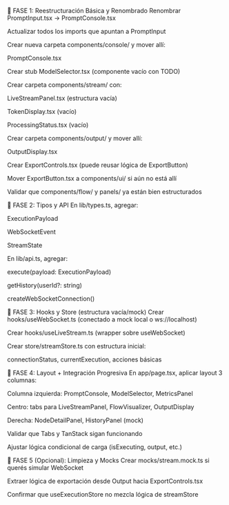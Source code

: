 🧱 FASE 1: Reestructuración Básica y Renombrado
 Renombrar PromptInput.tsx → PromptConsole.tsx

 Actualizar todos los imports que apuntan a PromptInput

 Crear nueva carpeta components/console/ y mover allí:

 PromptConsole.tsx

 Crear stub ModelSelector.tsx (componente vacío con TODO)

 Crear carpeta components/stream/ con:

 LiveStreamPanel.tsx (estructura vacía)

 TokenDisplay.tsx (vacío)

 ProcessingStatus.tsx (vacío)

 Crear carpeta components/output/ y mover allí:

 OutputDisplay.tsx

 Crear ExportControls.tsx (puede reusar lógica de ExportButton)

 Mover ExportButton.tsx a components/ui/ si aún no está allí

 Validar que components/flow/ y panels/ ya están bien estructurados

🧠 FASE 2: Tipos y API
 En lib/types.ts, agregar:

 ExecutionPayload

 WebSocketEvent

 StreamState

 En lib/api.ts, agregar:

 execute(payload: ExecutionPayload)

 getHistory(userId?: string)

 createWebSocketConnection()

🧪 FASE 3: Hooks y Store (estructura vacía/mock)
 Crear hooks/useWebSocket.ts (conectado a mock local o ws://localhost)

 Crear hooks/useLiveStream.ts (wrapper sobre useWebSocket)

 Crear store/streamStore.ts con estructura inicial:

 connectionStatus, currentExecution, acciones básicas

🧩 FASE 4: Layout + Integración Progresiva
 En app/page.tsx, aplicar layout 3 columnas:

 Columna izquierda: PromptConsole, ModelSelector, MetricsPanel

 Centro: tabs para LiveStreamPanel, FlowVisualizer, OutputDisplay

 Derecha: NodeDetailPanel, HistoryPanel (mock)

 Validar que Tabs y TanStack sigan funcionando

 Ajustar lógica condicional de carga (isExecuting, output, etc.)

🧼 FASE 5 (Opcional): Limpieza y Mocks
 Crear mocks/stream.mock.ts si querés simular WebSocket

 Extraer lógica de exportación desde Output hacia ExportControls.tsx

 Confirmar que useExecutionStore no mezcla lógica de streamStore